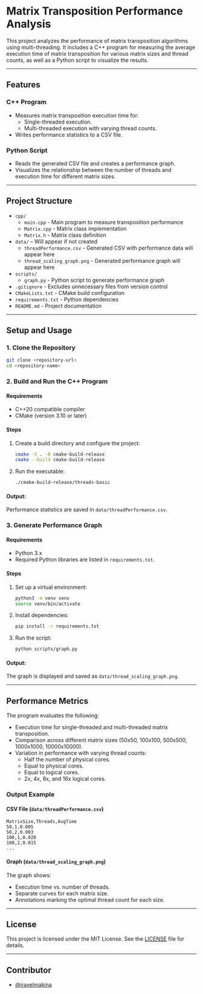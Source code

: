 # Matrix Transposition Performance Analysis

This project analyzes the performance of matrix transposition algorithms using multi-threading. It includes a C++ program for measuring the average execution time of matrix transposition for various matrix sizes and thread counts, as well as a Python script to visualize the results.

---

## **Features**
### **C++ Program**
- Measures matrix transposition execution time for:
  - Single-threaded execution.
  - Multi-threaded execution with varying thread counts.
- Writes performance statistics to a CSV file.

### **Python Script**
- Reads the generated CSV file and creates a performance graph.
- Visualizes the relationship between the number of threads and execution time for different matrix sizes.

---

## **Project Structure**

- `cpp/`
  - `main.cpp` - Main program to measure transposition performance
  - `Matrix.cpp` - Matrix class implementation
  - `Matrix.h` - Matrix class definition
- `data/` – Will appear if not created
  - `threadPerformance.csv` - Generated CSV with performance data will appear here
  - `thread_scaling_graph.png` - Generated performance graph will appear here
- `scripts/`
  - `graph.py` - Python script to generate performance graph
- `.gitignore` - Excludes unnecessary files from version control
- `CMakeLists.txt` - CMake build configuration
- `requirements.txt` - Python dependencies
- `README.md` - Project documentation


---

## **Setup and Usage**

### **1. Clone the Repository**
```bash
git clone <repository-url>
cd <repository-name>
```

### **2. Build and Run the C++ Program**

#### Requirements
- C++20 compatible compiler
- CMake (version 3.10 or later)

#### Steps
1. Create a build directory and configure the project:
    ```bash
    cmake -S . -B cmake-build-release
    cmake --build cmake-build-release
    ```

2. Run the executable:
    ```bash
    ./cmake-build-release/threads-basic
    ```

#### Output:
Performance statistics are saved in `data/threadPerformance.csv`.

### **3. Generate Performance Graph**

#### Requirements
- Python 3.x
- Required Python libraries are listed in `requirements.txt`.

#### Steps
1. Set up a virtual environment:
    ```bash
    python3 -m venv venv
    source venv/bin/activate
    ```

2. Install dependencies:
    ```bash
    pip install -r requirements.txt
    ```

3. Run the script:
    ```bash
    python scripts/graph.py
    ```

#### Output:
The graph is displayed and saved as `data/thread_scaling_graph.png`.

---

## **Performance Metrics**

The program evaluates the following:
- Execution time for single-threaded and multi-threaded matrix transposition.
- Comparison across different matrix sizes (50x50, 100x100, 500x500, 1000x1000, 10000x10000).
- Variation in performance with varying thread counts:
  - Half the number of physical cores.
  - Equal to physical cores.
  - Equal to logical cores.
  - 2x, 4x, 8x, and 16x logical cores.

### **Output Example**

#### CSV File (`data/threadPerformance.csv`)
```
MatrixSize,Threads,AvgTime
50,1,0.005
50,2,0.003
100,1,0.020
100,2,0.015
...
```

#### Graph (`data/thread_scaling_graph.png`)
The graph shows:
- Execution time vs. number of threads.
- Separate curves for each matrix size.
- Annotations marking the optimal thread count for each size.

---

## License

This project is licensed under the MIT License. See the [LICENSE](LICENSE) file for details.

---

## Contributor

- [@iravelmakina](https://github.com/iravelmakina)
